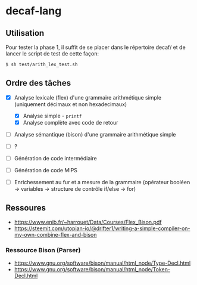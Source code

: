 # decaf-lang

## Utilisation

Pour tester la phase 1, il suffit de se placer dans le répertoire decaf/ et de lancer le script de test de cette façon:
```bash
$ sh test/arith_lex_test.sh
```
## Ordre des tâches

- [x] Analyse lexicale (flex) d'une grammaire arithmétique simple (uniquement décimaux et non hexadecimaux)
  - [x] Analyse simple - `printf`
  - [x] Analyse complète avec code de retour
- [ ] Analyse sémantique (bison) d'une grammaire arithmétique simple
- [ ] ?
- [ ] Génération de code intermédiaire
- [ ] Génération de code MIPS
- [ ] Enrichessement au fur et a mesure de la grammaire (opérateur booléen -> variables -> structure de contrôle if/else -> for)


## Ressoures
- https://www.enib.fr/~harrouet/Data/Courses/Flex_Bison.pdf
- https://steemit.com/utopian-io/@drifter1/writing-a-simple-compiler-on-my-own-combine-flex-and-bison

### Ressource Bison (Parser)
- https://www.gnu.org/software/bison/manual/html_node/Type-Decl.html 
- https://www.gnu.org/software/bison/manual/html_node/Token-Decl.html